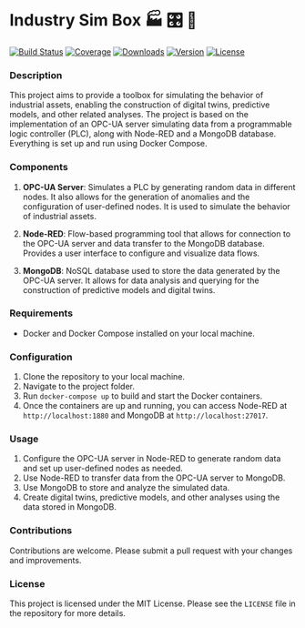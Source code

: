 # Industry Sim Box 🏭 🎛 🧰
[![Build Status](https://img.shields.io/travis/user/repo.svg)](https://travis-ci.org/user/repo)
[![Coverage](https://img.shields.io/coveralls/github/user/repo.svg)](https://coveralls.io/github/user/repo)
[![Downloads](https://img.shields.io/npm/dm/package-name.svg)](https://npmjs.com/package/package-name)
[![Version](https://img.shields.io/npm/v/package-name.svg)](https://npmjs.com/package/package-name)
[![License](https://img.shields.io/npm/l/package-name.svg)](https://github.com/user/repo/blob/master/LICENSE)


### Description

This project aims to provide a toolbox for simulating the behavior of industrial assets, enabling the construction of digital twins, predictive models, and other related analyses. The project is based on the implementation of an OPC-UA server simulating data from a programmable logic controller (PLC), along with Node-RED and a MongoDB database. Everything is set up and run using Docker Compose.

### Components

1. **OPC-UA Server**: Simulates a PLC by generating random data in different nodes. It also allows for the generation of anomalies and the configuration of user-defined nodes. It is used to simulate the behavior of industrial assets.

2. **Node-RED**: Flow-based programming tool that allows for connection to the OPC-UA server and data transfer to the MongoDB database. Provides a user interface to configure and visualize data flows.

3. **MongoDB**: NoSQL database used to store the data generated by the OPC-UA server. It allows for data analysis and querying for the construction of predictive models and digital twins.

### Requirements

- Docker and Docker Compose installed on your local machine.

### Configuration

1. Clone the repository to your local machine.
2. Navigate to the project folder.
3. Run `docker-compose up` to build and start the Docker containers.
4. Once the containers are up and running, you can access Node-RED at `http://localhost:1880` and MongoDB at `http://localhost:27017`.

### Usage

1. Configure the OPC-UA server in Node-RED to generate random data and set up user-defined nodes as needed.
2. Use Node-RED to transfer data from the OPC-UA server to MongoDB.
3. Use MongoDB to store and analyze the simulated data.
4. Create digital twins, predictive models, and other analyses using the data stored in MongoDB.

### Contributions

Contributions are welcome. Please submit a pull request with your changes and improvements.

### License

This project is licensed under the MIT License. Please see the `LICENSE` file in the repository for more details.

